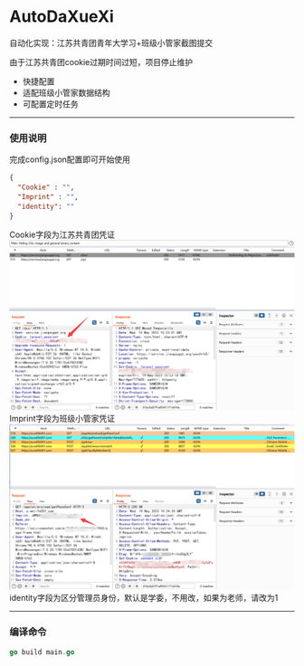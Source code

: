 # AutoDaXueXi
自动化实现：江苏共青团青年大学习+班级小管家截图提交

由于江苏共青团cookie过期时间过短，项目停止维护
- 快捷配置
- 适配班级小管家数据结构
- 可配置定时任务

------------


### 使用说明
完成config.json配置即可开始使用
```json
{
  "Cookie" : "",
  "Imprint" : "",
  "identity": ""
}
```
Cookie字段为江苏共青团凭证
![](https://github.com/MengTL4/AutoDaXueXi/blob/main/image/1.png)
Imprint字段为班级小管家凭证
![](https://github.com/MengTL4/AutoDaXueXi/blob/main/image/2.png)
identity字段为区分管理员身份，默认是学委，不用改，如果为老师，请改为1

------------


### 编译命令
```go
go build main.go
```
